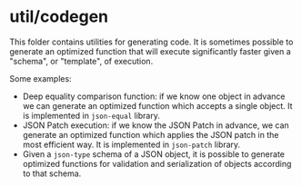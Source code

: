 # util/codegen

This folder contains utilities for generating code. It is sometimes possible to
generate an optimized function that will execute significantly faster given
a "schema", or "template", of execution.

Some examples:

- Deep equality comparison function: if we know one object in advance we can
  generate an optimized function which accepts a single object. It is
  implemented in `json-equal` library.
- JSON Patch execution: if we know the JSON Patch in advance, we can generate
  an optimized function which applies the JSON patch in the most efficient way.
  It is implemented in `json-patch` library.
- Given a `json-type` schema of a JSON object, it is possible to generate
  optimized functions for validation and serialization of objects according to
  that schema.
